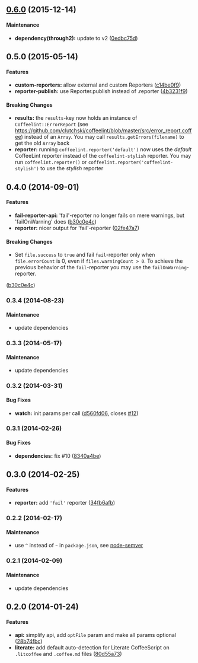 <a name="0.6.0"></a>
## [0.6.0](https://github.com/janraasch/gulp-coffeelint/compare/v0.5.0...v0.6.0) (2015-12-14)

#### Maintenance

* **dependency(through2):** update to v2
([0edbc75d](https://github.com/janraasch/gulp-coffeelint/commit/0edbc75d))


## 0.5.0 (2015-05-14)


#### Features

* **custom-reporters:** allow external and custom Reporters ([c14be0f9](https://github.com/janraasch/gulp-coffeelint/commit/c14be0f9))
* **reporter-publish:** use Reporter.publish instead of .reporter ([4b3231f9](https://github.com/janraasch/gulp-coffeelint/commit/4b3231f9))


#### Breaking Changes

* **results:** the `results`-key now holds an instance of `Coffeelint::ErrorReport` (see https://github.com/clutchski/coffeelint/blob/master/src/error_report.coffee) instead of an `Array`. You may call `results.getErrors(filename)` to get the old `Array` back
* **reporter:** running `coffeelint.reporter('default')` now uses the *default* CoffeeLint reporter instead of the `coffeelint-stylish` reporter. You may run `coffeelint.reporter()` or `coffeelint.reporter('coffeelint-stylish')` to use the *stylish* reporter


## 0.4.0 (2014-09-01)


#### Features

* **fail-reporter-api:** 'fail'-reporter no longer fails on mere warnings, but 'failOnWarning' does ([b30c0e4c](https://github.com/janraasch/gulp-coffeelint/commit/b30c0e4ce686634c1110616fb268a081e8dbb853))
* **reporter:** nicer output for 'fail'-reporter ([02fe47a7](https://github.com/janraasch/gulp-coffeelint/commit/02fe47a7c20f891d43638cc44102bfccbebe47d8))


#### Breaking Changes

* Set `file.success` to `true` and fail `fail`-reporter only when `file.errorCount`
is 0, even if `files.warningCount > 0`. To achieve the previous behavior of the `fail`-reporter you
may use the `failOnWarning`-reporter.

 ([b30c0e4c](https://github.com/janraasch/gulp-coffeelint/commit/b30c0e4ce686634c1110616fb268a081e8dbb853))


### 0.3.4 (2014-08-23)


#### Maintenance

* update dependencies

### 0.3.3  (2014-05-17)


#### Maintenance

* update dependencies

### 0.3.2 (2014-03-31)


#### Bug Fixes

* **watch:** init params per call ([d560fd06](https://github.com/janraasch/gulp-coffeelint/commit/d560fd060707acfb296abd27658ddeb8864bf00d), closes [#12](https://github.com/janraasch/gulp-coffeelint/issues/12))


### 0.3.1 (2014-02-26)


#### Bug Fixes

* **dependencies:** fix #10 ([8340a4be](https://github.com/janraasch/gulp-coffeelint/commit/8340a4be7e73ab00dbc1daac5159d9da85736bbe))


## 0.3.0 (2014-02-25)


#### Features

* **reporter:** add `'fail'` reporter ([34fb6afb](https://github.com/janraasch/gulp-coffeelint/commit/34fb6afbdb41679b0fe5983f1bf89760a0179193))


### 0.2.2 (2014-02-17)


#### Maintenance
* use `^` instead of `~` in `package.json`, see [node-semver](https://github.com/isaacs/node-semver)

### 0.2.1 (2014-02-09)


#### Maintenance

* update dependencies

## 0.2.0 (2014-01-24)


#### Features

* **api:** simplify api, add `optFile` param and make all params optional ([28b74fbc](https://github.com/janraasch/gulp-coffeelint/commit/28b74fbc88aaf8cb1949cfd68b263755956dd3cf))
* **literate:** add default auto-detection for Literate CoffeeScript on `.litcoffee` and `.coffee.md` files ([80d55a73](https://github.com/janraasch/gulp-coffeelint/commit/80d55a73120b3d054262368c26012ffdf658695d))
